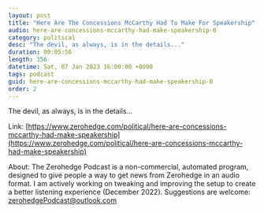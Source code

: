 ```yaml
---
layout: post
title: "Here Are The Concessions McCarthy Had To Make For Speakership"
audio: here-are-concessions-mccarthy-had-make-speakership-0
category: political
desc: "The devil, as always, is in the details..."
duration: 00:05:56
length: 356
datetime: Sat, 07 Jan 2023 16:00:00 +0000
tags: podcast
guid: here-are-concessions-mccarthy-had-make-speakership-0
order: 2
---
```

The devil, as always, is in the details...

Link: [https://www.zerohedge.com/political/here-are-concessions-mccarthy-had-make-speakership](https://www.zerohedge.com/political/here-are-concessions-mccarthy-had-make-speakership)

About: The Zerohedge Podcast is a non-commercial, automated program, designed to give people a way to get news from Zerohedge in an audio format.  I am actively working on tweaking and improving the setup to create a better listening experience (December 2022).  Suggestions are welcome: [zerohedgePodcast@outlook.com](mailto:zerohedgePodcast@outlook.com)
